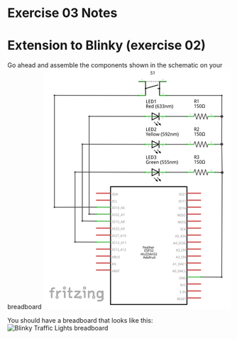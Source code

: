 Exercise 03 Notes
===

# Extension to Blinky (exercise 02)

Go ahead and assemble the components shown in the schematic on your breadboard
![Blinky Traffic Lights schematic](blinky-traffic-lights-schematic.png
"Blinky Traffic Lights schematic")

You should have a breadboard that looks like this: ![Blinky Traffic Lights
breadboard](blinky-traffic-lights-breadboard.png  "Blinky Traffic Lights
breadboard")
